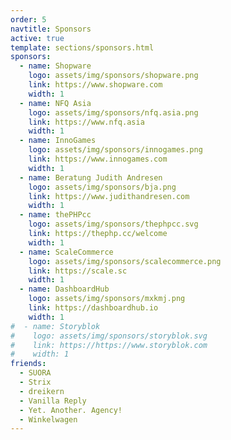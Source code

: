 ```yaml
---
order: 5
navtitle: Sponsors
active: true
template: sections/sponsors.html
sponsors:
  - name: Shopware
    logo: assets/img/sponsors/shopware.png
    link: https://www.shopware.com
    width: 1
  - name: NFQ Asia
    logo: assets/img/sponsors/nfq.asia.png
    link: https://www.nfq.asia
    width: 1
  - name: InnoGames
    logo: assets/img/sponsors/innogames.png
    link: https://www.innogames.com
    width: 1
  - name: Beratung Judith Andresen
    logo: assets/img/sponsors/bja.png
    link: https://www.judithandresen.com
    width: 1
  - name: thePHPcc
    logo: assets/img/sponsors/thephpcc.svg
    link: https://thephp.cc/welcome
    width: 1
  - name: ScaleCommerce
    logo: assets/img/sponsors/scalecommerce.png
    link: https://scale.sc
    width: 1
  - name: DashboardHub
    logo: assets/img/sponsors/mxkmj.png
    link: https://dashboardhub.io
    width: 1
#  - name: Storyblok
#    logo: assets/img/sponsors/storyblok.svg
#    link: https://https://www.storyblok.com
#    width: 1
friends:
  - SUORA
  - Strix
  - dreikern
  - Vanilla Reply
  - Yet. Another. Agency!
  - Winkelwagen 
---
```

